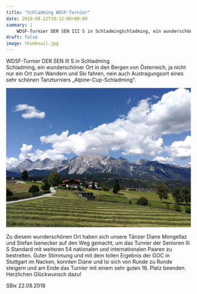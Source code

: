 ```yaml
---
title: "Schladming WDSF-Turnier"
date: 2018-08-22T10:12:00+00:00
summary: |
    WDSF-Turnier DER SEN III S in SchladmingSchladming, ein wunderschöner Ort in den Bergen von Österreich, ja nicht nur ein Ort zum Wandern und Ski fahren, nein auch Austragungsort eines sehr schönen Tanzturniers „Alpine-Cup-Schladming“.
draft: false
image: thumbnail.jpg
---
```


WDSF-Turnier DER SEN III S in Schladming  
Schladming, ein wunderschöner Ort in den Bergen von Österreich, ja nicht nur ein Ort zum Wandern und Ski fahren, nein auch Austragungsort eines sehr schönen Tanzturniers „Alpine-Cup-Schladming“.

![](Schladming.jpg)

Zu diesem wunderschönen Ort haben sich unsere Tänzer Diane Mongellaz und Stefan Isenecker auf den Weg gemacht, um das Turnier der Senioren III S Standard mit weiteren 54 nationalen und internationalen Paaren zu bestreiten. Guter Stimmung und mit dem tollen Ergebnis der GOC in Stuttgart im Nacken, konnten Diane und Isi sich von Runde zu Runde steigern und am Ende das Turnier mit einem sehr guten 18. Platz beenden.   
Herzlichen Glückwunsch dazu!

SBix 22.08.2018


